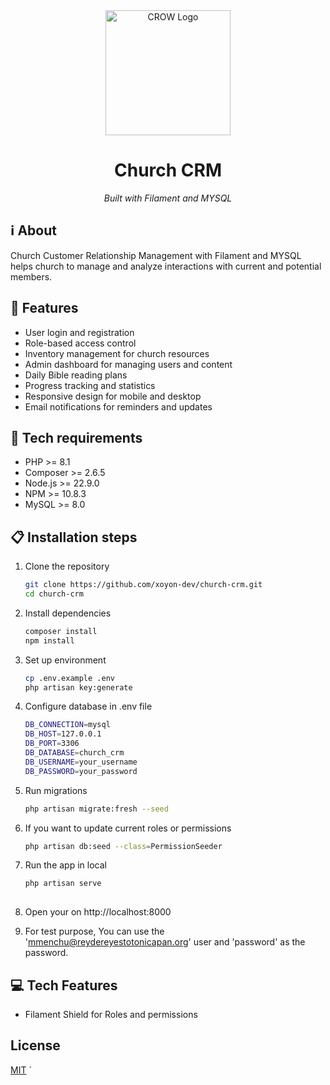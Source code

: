 <div align="center">
  <img src="public/images/CROW.svg" alt="CROW Logo" width="200">
  <h1>Church CRM</h1>
  <p><em>Built with Filament and MYSQL</em></p>
</div>

## ℹ️ About
Church Customer Relationship Management with Filament and MYSQL helps church to manage and analyze interactions with current and potential members.

## 🌟 Features
- User login and registration
- Role-based access control
- Inventory management for church resources
- Admin dashboard for managing users and content
- Daily Bible reading plans
- Progress tracking and statistics
- Responsive design for mobile and desktop
- Email notifications for reminders and updates


## 🔧 Tech requirements
- PHP >= 8.1
- Composer >= 2.6.5
- Node.js >= 22.9.0 
- NPM >= 10.8.3
- MySQL >= 8.0

## 📋 Installation steps
1. Clone the repository
   ```bash
   git clone https://github.com/xoyon-dev/church-crm.git
   cd church-crm

2. Install dependencies 
   ```bash
   composer install 
   npm install
   
3. Set up environment
   ```bash
   cp .env.example .env
   php artisan key:generate
   
4. Configure database in .env file
    ```bash
   DB_CONNECTION=mysql
   DB_HOST=127.0.0.1
   DB_PORT=3306
   DB_DATABASE=church_crm
   DB_USERNAME=your_username
   DB_PASSWORD=your_password
   
5. Run migrations
    ```bash
   php artisan migrate:fresh --seed
   
6. If you want to update current roles or permissions
   ```bash
   php artisan db:seed --class=PermissionSeeder
   
7. Run the app in local
   ```bash
   php artisan serve
  
8. Open your on http://localhost:8000

9. For test purpose, You can use the 'mmenchu@reydereyestotonicapan.org' user and 'password' as the password.


## 💻 Tech Features
- Filament Shield for Roles and permissions


## License
[MIT](LICENSE) `
